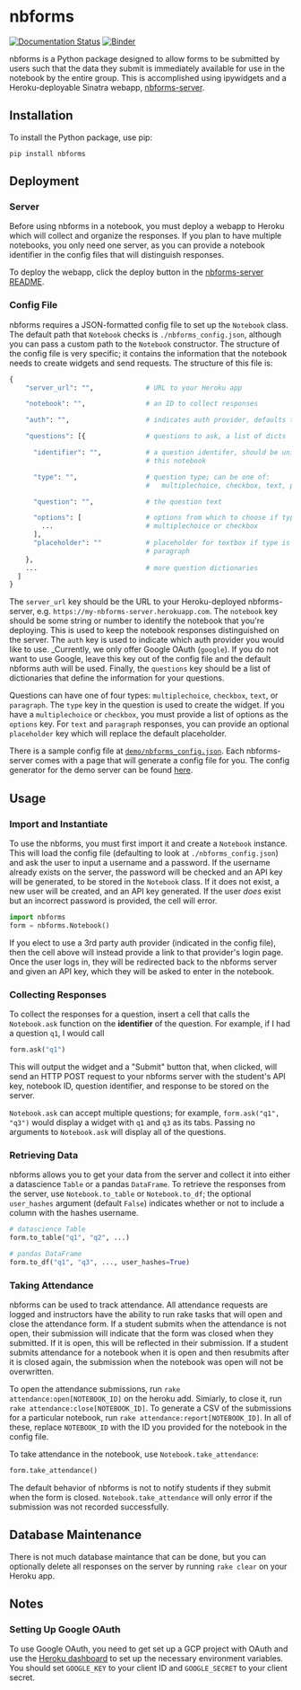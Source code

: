 # nbforms

[![Documentation Status](https://readthedocs.org/projects/nbforms/badge/?version=latest)](https://nbforms.readthedocs.io/en/latest/?badge=latest)
[![Binder](https://mybinder.org/badge_logo.svg)](https://mybinder.org/v2/gh/chrispyles/nbforms/master?filepath=demo%2Fdemo.ipynb)

nbforms is a Python package designed to allow forms to be submitted by users such that the data they submit is immediately available for use in the notebook by the entire group. This is accomplished using ipywidgets and a Heroku-deployable Sinatra webapp, [nbforms-server](https://github.com/chrispyles/nbforms-server).

## Installation

To install the Python package, use pip:

```
pip install nbforms
```

## Deployment

### Server

Before using nbforms in a notebook, you must deploy a webapp to Heroku which will collect and organize the responses. If you plan to have multiple notebooks, you only need one server, as you can provide a notebook identifier in the config files that will distinguish responses.

To deploy the webapp, click the deploy button in the [nbforms-server README](https://github.com/chrispyles/nbforms-server).

### Config File

nbforms requires a JSON-formatted config file to set up the `Notebook` class. The default path that `Notebook` checks is `./nbforms_config.json`, although you can pass a custom path to the `Notebook` constructor. The structure of the config file is very specific; it contains the information that the notebook needs to create widgets and send requests. The structure of this file is:

```python
{
    "server_url": "",             # URL to your Heroku app

    "notebook": "",               # an ID to collect responses

    "auth": "",                   # indicates auth provider, defaults to nbforms

    "questions": [{               # questions to ask, a list of dicts

      "identifier": "",           # a question identifer, should be unique within
                                  # this notebook

      "type": "",                 # question type; can be one of:
                                  #   multiplechoice, checkbox, text, paragraph

      "question": "",             # the question text

      "options": [                # options from which to choose if type is 
        ...                       # multiplechoice or checkbox
      ],
      "placeholder": ""           # placeholder for textbox if type is text or
                                  # paragraph
    }, 
    ...                           # more question dictionaries
  ]
}
```

The `server_url` key should be the URL to your Heroku-deployed nbforms-server, e.g. `https://my-nbforms-server.herokuapp.com`. The `notebook` key should be some string or number to identify the notebook that you're deploying. This is used to keep the notebook responses distinguished on the server. The `auth` key is used to indicate which auth provider you would like to use. _Currently, we only offer Google OAuth (`google`). If you do not want to use Google, leave this key out of the config file and the default nbforms auth will be used. Finally, the `questions` key should be a list of dictionaries that define the information for your questions.

Questions can have one of four types: `multiplechoice`, `checkbox`, `text`, or `paragraph`. The `type` key in the question is used to create the widget. If you have a `multiplechoice` or `checkbox`, you must provide a list of options as the `options` key. For `text` and `paragraph` responses, you can provide an optional `placeholder` key which will replace the default placeholder.

There is a sample config file at [`demo/nbforms_config.json`](demo/nbforms_config.json). Each nbforms-server comes with a page that will generate a config file for you. The config generator for the demo server can be found [here](https://nbforms-demo-server.herokuapp.com/config_generator.html).

## Usage

### Import and Instantiate

To use the nbforms, you must first import it and create a `Notebook` instance. This will load the config file (defaulting to look at `./nbforms_config.json`) and ask the user to input a username and a password. If the username already exists on the server, the password will be checked and an API key will be generated, to be stored in the `Notebook` class. If it does not exist, a new user will be created, and an API key generated. If the user _does_ exist but an incorrect password is provided, the cell will error.

```python
import nbforms
form = nbforms.Notebook()
```

If you elect to use a 3rd party auth provider (indicated in the config file), then the cell above will instead provide a link to that provider's login page. Once the user logs in, they will be redirected back to the nbforms server and given an API key, which they will be asked to enter in the notebook.

### Collecting Responses

To collect the responses for a question, insert a cell that calls the `Notebook.ask` function on the **identifier** of the question. For example, if I had a question `q1`, I would call

```python
form.ask("q1")
```

This will output the widget and a "Submit" button that, when clicked, will send an HTTP POST request to your nbforms server with the student's API key, notebook ID, question identifier, and response to be stored on the server.

`Notebook.ask` can accept multiple questions; for example, `form.ask("q1", "q3")` would display a widget with `q1` and `q3` as its tabs. Passing no arguments to `Notebook.ask` will display all of the questions.

### Retrieving Data

nbforms allows you to get your data from the server and collect it into either a datascience `Table` or a pandas `DataFrame`. To retrieve the responses from the server, use `Notebook.to_table` or `Notebook.to_df`; the optional `user_hashes` argument (default `False`) indicates whether or not to include a column with the hashes username.

```python
# datascience Table
form.to_table("q1", "q2", ...)

# pandas DataFrame
form.to_df("q1", "q3", ..., user_hashes=True)
```

### Taking Attendance

nbforms can be used to track attendance. All attendance requests are logged and instructors have the ability to run rake tasks that will open and close the attendance form. If a student submits when the attendance is not open, their submission will indicate that the form was closed when they submitted. If it is open, this will be reflected in their submission. If a student submits attendance for a notebook when it is open and then resubmits after it is closed again, the submission when the notebook was open will not be overwritten.

To open the attendance submissions, run `rake attendance:open[NOTEBOOK_ID]` on the heroku add. Simiarly, to close it, run `rake attendance:close[NOTEBOOK_ID]`. To generate a CSV of the submissions for a particular notebook, run `rake attendance:report[NOTEBOOK_ID]`. In all of these, replace `NOTEBOOK_ID` with the ID you provided for the notebook in the config file.

To take attendance in the notebook, use `Notebook.take_attendance`:

```python
form.take_attendance()
```

The default behavior of nbforms is not to notify students if they submit when the form is closed. `Notebook.take_attendance` will only error if the submission was not recorded successfully.

## Database Maintenance

There is not much database maintance that can be done, but you can optionally delete all responses on the server by running `rake clear` on your Heroku app.

## Notes

### Setting Up Google OAuth

To use Google OAuth, you need to get set up a GCP project with OAuth and use the [Heroku dashboard](https://devcenter.heroku.com/articles/config-vars#using-the-heroku-dashboard) to set up the necessary environment variables. You should set `GOOGLE_KEY` to your client ID and `GOOGLE_SECRET` to your client secret.
